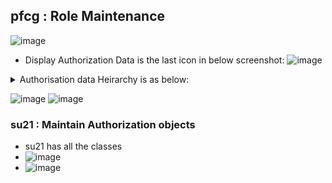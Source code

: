 ## pfcg : Role Maintenance
![image](https://github.com/user-attachments/assets/990223a1-7bc1-4126-9dc7-c25b03a35d2d)

- Display Authorization Data is the last icon in below screenshot:
![image](https://github.com/user-attachments/assets/9b65688d-6622-46f6-ab46-e59443ea83c8)

<details>
<summary>Authorisation data Heirarchy is as below:</summary>
  
- Class1
  - authObj1
    - authfeild1
      - authfeildvalue1
      - authfeildvalue2
    - authfeild2
      - authfeildvalue1
  - authObj2
    - authfeild1
      - authfeildvalue1
- Class2
  - authObj1
    - authfeild1
      - authfeildvalue1
    - authfeild2
      - authfeildvalue1
      - authfeildvalue2
      - authfeildvalue3
  - authObj2
    - authfeild1
      - authfeildvalue1
</details>

![image](https://github.com/user-attachments/assets/397df3eb-3f7a-40e9-a88b-25bd1bef0a86)
![image](https://github.com/user-attachments/assets/43cb2772-e60a-466a-b1c8-b59e3476f4b6)

### su21 : Maintain Authorization objects
- su21 has all the classes
- ![image](https://github.com/user-attachments/assets/d24e398b-631f-4675-8c7e-29fc19781b9a)
- ![image](https://github.com/user-attachments/assets/b11dd90c-4b45-47d2-ad24-ff5ace20d363)
